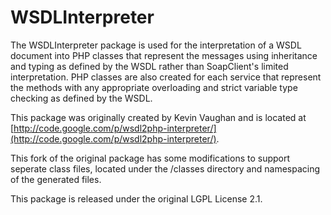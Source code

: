 WSDLInterpreter
===============

The WSDLInterpreter package is used for the interpretation of a WSDL document into PHP classes that represent the messages using inheritance and typing as defined by the WSDL rather than SoapClient's limited interpretation.  PHP classes are also created for each service that represent the methods with any appropriate overloading and strict variable type checking as defined by the WSDL.

This package was originally created by Kevin Vaughan and is located at [http://code.google.com/p/wsdl2php-interpreter/](http://code.google.com/p/wsdl2php-interpreter/).

This fork of the original package has some modifications to support seperate class files, located under the /classes directory and namespacing of the generated files.

This package is released under the original LGPL License 2.1.